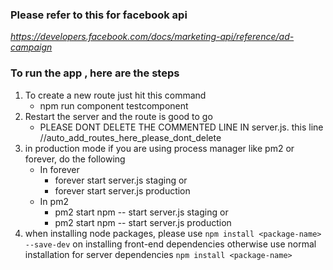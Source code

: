 
### Please refer to this for facebook api

*https://developers.facebook.com/docs/marketing-api/reference/ad-campaign*

### To run the app , here are the steps
1. To create a new route just hit this command
    - npm run component testcomponent
3. Restart the server and the route is good to go
    - PLEASE DONT DELETE THE COMMENTED LINE IN server.js. this line //auto_add_routes_here_please_dont_delete
4. in production mode if you are using process manager like pm2 or forever, do the following
    - In forever
        - forever start server.js staging
        or
        - forever start server.js production
    - In pm2
        - pm2 start npm -- start server.js  staging
        or
        - pm2 start npm -- start server.js  production
5. when installing node packages, please use `npm install <package-name> --save-dev` on installing front-end dependencies otherwise
    use normal installation for server dependencies `npm install <package-name>`